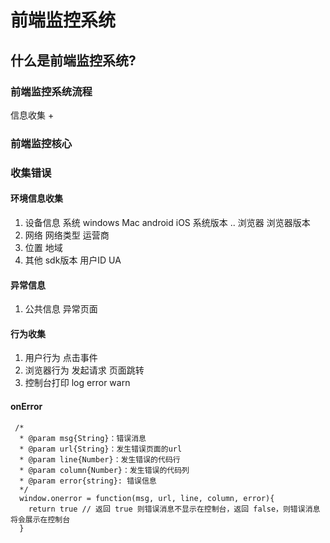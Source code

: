 # 前端监控系统


## 什么是前端监控系统?


### 前端监控系统流程
 
信息收集 + 

### 前端监控核心



### 收集错误

#### 环境信息收集
  1. 设备信息
    系统 windows Mac android iOS
    系统版本 ..
    浏览器
    浏览器版本
  2. 网络
      网络类型 
      运营商
  3. 位置
      地域
  4. 其他
      sdk版本
      用户ID
      UA 
  
#### 异常信息

  1. 公共信息
      异常页面




#### 行为收集
  1. 用户行为
    点击事件
  2. 浏览器行为
      发起请求
      页面跳转
  3. 控制台打印
      log error warn
#### onError
  <!-- crossorigin  -->
  ```
   /*
    * @param msg{String}：错误消息
    * @param url{String}：发生错误页面的url
    * @param line{Number}：发生错误的代码行
    * @param column{Number}：发生错误的代码列
    * @param error{string}: 错误信息
    */
    window.onerror = function(msg, url, line, column, error){
      return true // 返回 true 则错误消息不显示在控制台，返回 false，则错误消息将会展示在控制台
    }
  ```

